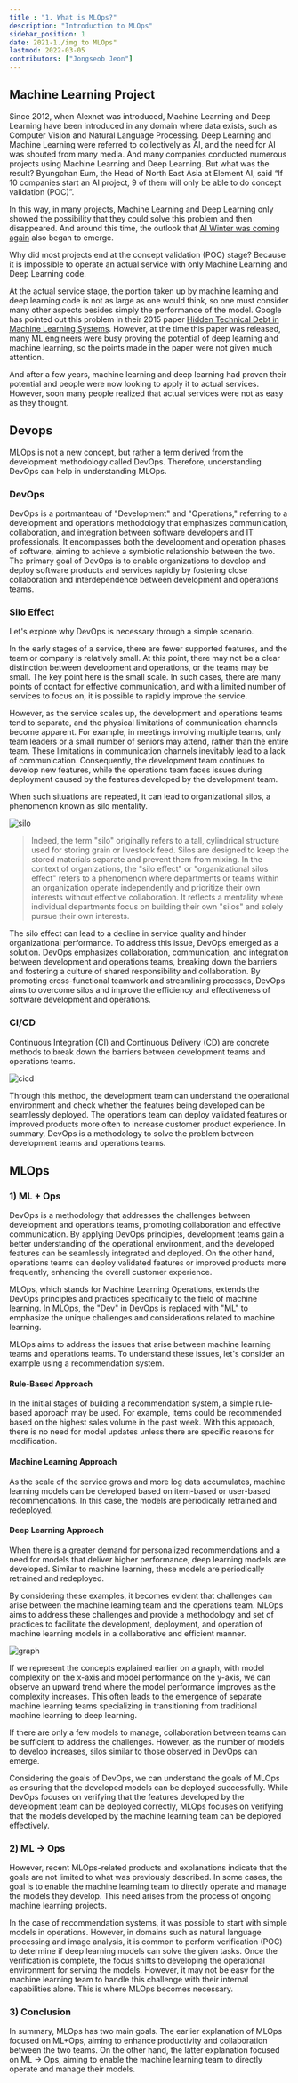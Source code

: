 ```yaml
---
title : "1. What is MLOps?"
description: "Introduction to MLOps"
sidebar_position: 1
date: 2021-1./img to MLOps"
lastmod: 2022-03-05
contributors: ["Jongseob Jeon"]
---
```


## Machine Learning Project

Since 2012, when Alexnet was introduced, Machine Learning and Deep Learning have been introduced in any domain where data exists, such as Computer Vision and Natural Language Processing. Deep Learning and Machine Learning were referred to collectively as AI, and the need for AI was shouted from many media. And many companies conducted numerous projects using Machine Learning and Deep Learning. But what was the result? Byungchan Eum, the Head of North East Asia at Element AI, said “If 10 companies start an AI project, 9 of them will only be able to do concept validation (POC)”.



In this way, in many projects, Machine Learning and Deep Learning only showed the possibility that they could solve this problem and then disappeared. And around this time, the outlook that [AI Winter was coming again](https://www.aifutures.org/2021/ai-winter-is-coming/) also began to emerge.

Why did most projects end at the concept validation (POC) stage? Because it is impossible to operate an actual service with only Machine Learning and Deep Learning code.

At the actual service stage, the portion taken up by machine learning and deep learning code is not as large as one would think, so one must consider many other aspects besides simply the performance of the model. Google has pointed out this problem in their 2015 paper [Hidden Technical Debt in Machine Learning Systems](https://proceedings.neurips.cc/paper/2015/file/86df7dcfd896fcaf2674f757a2463eba-Paper.pdf). However, at the time this paper was released, many ML engineers were busy proving the potential of deep learning and machine learning, so the points made in the paper were not given much attention. 

And after a few years, machine learning and deep learning had proven their potential and people were now looking to apply it to actual services. However, soon many people realized that actual services were not as easy as they thought.

## Devops

MLOps is not a new concept, but rather a term derived from the development methodology called DevOps. Therefore, understanding DevOps can help in understanding MLOps.

### DevOps

DevOps is a portmanteau of "Development" and "Operations," referring to a development and operations methodology that emphasizes communication, collaboration, and integration between software developers and IT professionals. It encompasses both the development and operation phases of software, aiming to achieve a symbiotic relationship between the two. The primary goal of DevOps is to enable organizations to develop and deploy software products and services rapidly by fostering close collaboration and interdependence between development and operations teams.

### Silo Effect
Let's explore why DevOps is necessary through a simple scenario.

In the early stages of a service, there are fewer supported features, and the team or company is relatively small. At this point, there may not be a clear distinction between development and operations, or the teams may be small. The key point here is the small scale. In such cases, there are many points of contact for effective communication, and with a limited number of services to focus on, it is possible to rapidly improve the service.

However, as the service scales up, the development and operations teams tend to separate, and the physical limitations of communication channels become apparent. For example, in meetings involving multiple teams, only team leaders or a small number of seniors may attend, rather than the entire team. These limitations in communication channels inevitably lead to a lack of communication. Consequently, the development team continues to develop new features, while the operations team faces issues during deployment caused by the features developed by the development team.

When such situations are repeated, it can lead to organizational silos, a phenomenon known as silo mentality.

![silo](./img/silo.png)

> Indeed, the term "silo" originally refers to a tall, cylindrical structure used for storing grain or livestock feed. Silos are designed to keep the stored materials separate and prevent them from mixing. 
> In the context of organizations, the "silo effect" or "organizational silos effect" refers to a phenomenon where departments or teams within an organization operate independently and prioritize their own interests without effective collaboration. It reflects a mentality where individual departments focus on building their own "silos" and solely pursue their own interests.

The silo effect can lead to a decline in service quality and hinder organizational performance. To address this issue, DevOps emerged as a solution. DevOps emphasizes collaboration, communication, and integration between development and operations teams, breaking down the barriers and fostering a culture of shared responsibility and collaboration. By promoting cross-functional teamwork and streamlining processes, DevOps aims to overcome silos and improve the efficiency and effectiveness of software development and operations.

### CI/CD

Continuous Integration (CI) and Continuous Delivery (CD) are concrete methods to break down the barriers between development teams and operations teams.

![cicd](./img/cicd.png)

Through this method, the development team can understand the operational environment and check whether the features being developed can be seamlessly deployed. The operations team can deploy validated features or improved products more often to increase customer product experience. In summary, DevOps is a methodology to solve the problem between development teams and operations teams.

## MLOps

### 1) ML + Ops

DevOps is a methodology that addresses the challenges between development and operations teams, promoting collaboration and effective communication. By applying DevOps principles, development teams gain a better understanding of the operational environment, and the developed features can be seamlessly integrated and deployed. On the other hand, operations teams can deploy validated features or improved products more frequently, enhancing the overall customer experience.

MLOps, which stands for Machine Learning Operations, extends the DevOps principles and practices specifically to the field of machine learning. In MLOps, the "Dev" in DevOps is replaced with "ML" to emphasize the unique challenges and considerations related to machine learning.

MLOps aims to address the issues that arise between machine learning teams and operations teams. To understand these issues, let's consider an example using a recommendation system.

#### Rule-Based Approach

In the initial stages of building a recommendation system, a simple rule-based approach may be used. For example, items could be recommended based on the highest sales volume in the past week. With this approach, there is no need for model updates unless there are specific reasons for modification.

#### Machine Learning Approach

As the scale of the service grows and more log data accumulates, machine learning models can be developed based on item-based or user-based recommendations. In this case, the models are periodically retrained and redeployed.

#### Deep Learning Approach

When there is a greater demand for personalized recommendations and a need for models that deliver higher performance, deep learning models are developed. Similar to machine learning, these models are periodically retrained and redeployed.

By considering these examples, it becomes evident that challenges can arise between the machine learning team and the operations team. MLOps aims to address these challenges and provide a methodology and set of practices to facilitate the development, deployment, and operation of machine learning models in a collaborative and efficient manner.

![graph](./img/graph.png)

If we represent the concepts explained earlier on a graph, with model complexity on the x-axis and model performance on the y-axis, we can observe an upward trend where the model performance improves as the complexity increases. This often leads to the emergence of separate machine learning teams specializing in transitioning from traditional machine learning to deep learning.

If there are only a few models to manage, collaboration between teams can be sufficient to address the challenges. However, as the number of models to develop increases, silos similar to those observed in DevOps can emerge.

Considering the goals of DevOps, we can understand the goals of MLOps as ensuring that the developed models can be deployed successfully. While DevOps focuses on verifying that the features developed by the development team can be deployed correctly, MLOps focuses on verifying that the models developed by the machine learning team can be deployed effectively.

### 2) ML -> Ops

However, recent MLOps-related products and explanations indicate that the goals are not limited to what was previously described. In some cases, the goal is to enable the machine learning team to directly operate and manage the models they develop. This need arises from the process of ongoing machine learning projects.

In the case of recommendation systems, it was possible to start with simple models in operations. However, in domains such as natural language processing and image analysis, it is common to perform verification (POC) to determine if deep learning models can solve the given tasks. Once the verification is complete, the focus shifts to developing the operational environment for serving the models. However, it may not be easy for the machine learning team to handle this challenge with their internal capabilities alone. This is where MLOps becomes necessary.

### 3) Conclusion

In summary, MLOps has two main goals. The earlier explanation of MLOps focused on ML+Ops, aiming to enhance productivity and collaboration between the two teams. On the other hand, the latter explanation focused on ML -> Ops, aiming to enable the machine learning team to directly operate and manage their models.
